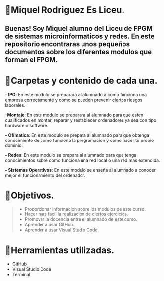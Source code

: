 # 📗Miquel Rodriguez Es Liceu.
Buenas! Soy **Miquel** alumno del Liceu de **FPGM  de sistemas microinformaticos y redes**. En este repositorio encontraras unos pequeños documentos sobre los diferentes **modulos** que forman el **FPGM**.
---
# 📁Carpetas y contenido de cada una.
 **- IPO**: En este modulo se preparara al alumnado a como funciona una empresa correctamente y como se pueden prevenir ciertos riesgos laborales.

 **-Montaje**: En este modulo se preparara al alumnado para que esten cualificados en montar, reparar y restablecer ordenadores ya sea con tipo hardware o software.

 **- Ofimatica**: En este modulo se prepara al alumnado para que obtenga conocimiento de como funciona la programacion y como hacer tu propio dominio.

 **- Redes**: En este modulo se prepara al alumnado para que tenga conocimientos sobre como funciona una red local o una red mas extendida.

 **- Sistemas Operativos**: En este modulo se enseña al alumnado a conocer mejor el funcionamiento del ordenador.
 # 🏁Objetivos.
 > - Proporcionar informacion sobre los modulos de este curso.
 > - Hacer mas facil la realizacion de ciertos ejercicios.
 > - Promover la docencia entre el alumnado de este curso.
 > - Aprender a usar GitHub.
 > - Aprender a usar Visual Studio Code.
 # 🧰Herramientas utilizadas.
 - GitHub
 - Visual Studio Code
 - Terminal